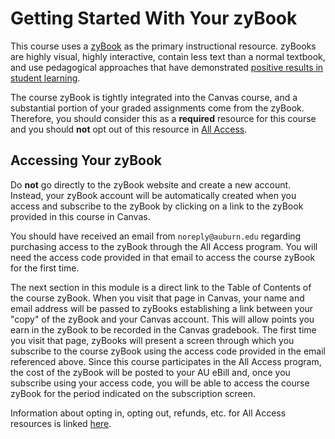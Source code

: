 # Getting Started With Your zyBook

This course uses a [zyBook](https://www.zybooks.com/) as the primary
instructional resource. zyBooks are highly visual, highly interactive, contain
less text than a normal textbook, and use pedagogical approaches that have demonstrated 
[positive results in student learning](https://www.zybooks.com/research/).

The course zyBook is tightly integrated into the Canvas course, and a
substantial portion of your graded assignments come from the zyBook.
Therefore, you should consider this as a **required** resource for this course
and you should **not** opt out of this resource in 
[All Access](https://www.aubookstore.com/t-textbook_allaccess.aspx). 

## Accessing Your zyBook

Do **not** go directly to the zyBook website and create a new account.
Instead, your zyBook account will be automatically created when you access and
subscribe to the zyBook by clicking on a link to the zyBook provided in this
course in Canvas.

You should have received an email from
`noreply@auburn.edu` regarding purchasing access to the zyBook through the All
Access program. You will need the access code provided in that email to access
the course zyBook for the first time.

The next section in this module is a direct link to the Table of Contents of
the course zyBook. When you visit that page in Canvas, your name and email
address will be passed to zyBooks establishing a link between your "copy" of
the zyBook and your Canvas account. This will allow points you earn in the
zyBook to be recorded in the Canvas gradebook. The first time you visit that
page, zyBooks will present a screen through which you subscribe to the course
zyBook using the access code provided in the email referenced above. Since
this course participates in the All Access program, the cost of the zyBook
will be posted to your AU eBill and, once you subscribe using your access
code, you will be able to access the course zyBook for the period indicated on
the subscription screen.

Information about opting in, opting out, refunds, etc. for All Access
resources is linked [here](https://www.aubookstore.com/t-textbook_allaccess.aspx).



